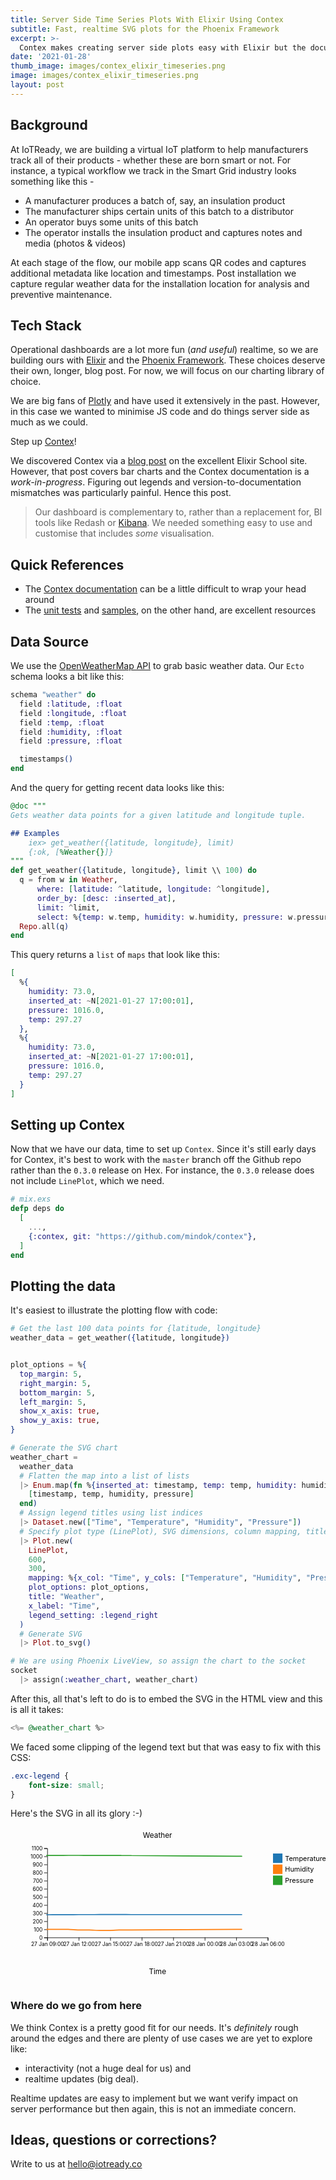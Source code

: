 ```yaml
---
title: Server Side Time Series Plots With Elixir Using Contex
subtitle: Fast, realtime SVG plots for the Phoenix Framework
excerpt: >-
  Contex makes creating server side plots easy with Elixir but the documentation could be better.
date: '2021-01-28'
thumb_image: images/contex_elixir_timeseries.png
image: images/contex_elixir_timeseries.png
layout: post
---
```


## Background

At IoTReady, we are building a virtual IoT platform to help manufacturers track all of their products - whether these are born smart or not. For instance, a typical workflow we track in the Smart Grid industry looks something like this -

- A manufacturer produces a batch of, say, an insulation product
- The manufacturer ships certain units of this batch to a distributor
- An operator buys some units of this batch
- The operator installs the insulation product and captures notes and media (photos & videos)


At each stage of the flow, our mobile app scans QR codes and captures additional metadata like location and timestamps. Post installation we capture regular weather data for the installation location for analysis and preventive maintenance. 


## Tech Stack

Operational dashboards are a lot more fun (_and useful_) realtime, so we are building ours with [Elixir](https://elixir-lang.org/) and the [Phoenix Framework](https://phoenixframework.org/). These choices deserve their own, longer, blog post. For now, we will focus on our charting library of choice. 

We are big fans of [Plotly](https://plot.ly/) and have used it extensively in the past. However, in this case we wanted to minimise JS code and do things server side as much as we could. 

Step up [Contex](https://github.com/mindok/contex)!

We discovered Contex via a [blog post](https://www.elixirschool.com/blog/server-side-svg-charts-with-contex-and-liveview/) on the excellent Elixir School site. However, that post covers bar charts and the Contex documentation is a _work-in-progress_. Figuring out legends and version-to-documentation mismatches was particularly painful. Hence this post.

> Our dashboard is complementary to, rather than a replacement for, BI tools like Redash or [Kibana](/blog/metal-to-alerts-with-aws-iot-elasticsearch-kibana). We needed something easy to use and customise that includes _some_ visualisation. 


## Quick References

- The [Contex documentation](https://hexdocs.pm/contex/Contex.html) can be a little difficult to wrap your head around
- The [unit tests](https://github.com/mindok/contex/tree/master/test) and [samples](https://github.com/mindok/contex-samples), on the other hand, are excellent resources


## Data Source

We use the [OpenWeatherMap API](https://openweathermap.org/api) to grab basic weather data. Our `Ecto` schema looks a bit like this:

```elixir
schema "weather" do
  field :latitude, :float
  field :longitude, :float
  field :temp, :float
  field :humidity, :float
  field :pressure, :float

  timestamps()
end
```

And the query for getting recent data looks like this:

```elixir
@doc """
Gets weather data points for a given latitude and longitude tuple.

## Examples
    iex> get_weather({latitude, longitude}, limit)
    {:ok, [%Weather{}]}
"""
def get_weather({latitude, longitude}, limit \\ 100) do
  q = from w in Weather,
      where: [latitude: ^latitude, longitude: ^longitude],
      order_by: [desc: :inserted_at],
      limit: ^limit,
      select: %{temp: w.temp, humidity: w.humidity, pressure: w.pressure, inserted_at: w.inserted_at}
  Repo.all(q)
end
```

This query returns a `list` of `maps` that look like this:

```elixir
[
  %{
    humidity: 73.0,
    inserted_at: ~N[2021-01-27 17:00:01],
    pressure: 1016.0,
    temp: 297.27
  },
  %{
    humidity: 73.0,
    inserted_at: ~N[2021-01-27 17:00:01],
    pressure: 1016.0,
    temp: 297.27
  }
]
```

## Setting up Contex

Now that we have our data, time to set up `Contex`. Since it's still early days for Contex, it's best to work with the `master` branch off the Github repo rather than the `0.3.0` release on Hex. For instance, the `0.3.0` release does not include `LinePlot`, which we need. 

```elixir
# mix.exs
defp deps do
  [
    ...,
    {:contex, git: "https://github.com/mindok/contex"},
  ]
end
```

## Plotting the data

It's easiest to illustrate the plotting flow with code:

```elixir
# Get the last 100 data points for {latitude, longitude}
weather_data = get_weather({latitude, longitude}) 


plot_options = %{
  top_margin: 5,
  right_margin: 5,
  bottom_margin: 5,
  left_margin: 5,
  show_x_axis: true,
  show_y_axis: true,
}

# Generate the SVG chart
weather_chart =
  weather_data
  # Flatten the map into a list of lists
  |> Enum.map(fn %{inserted_at: timestamp, temp: temp, humidity: humidity, pressure: pressure} ->
    [timestamp, temp, humidity, pressure]
  end)
  # Assign legend titles using list indices
  |> Dataset.new(["Time", "Temperature", "Humidity", "Pressure"])
  # Specify plot type (LinePlot), SVG dimensions, column mapping, title, label and legend
  |> Plot.new(
    LinePlot,
    600,
    300,
    mapping: %{x_col: "Time", y_cols: ["Temperature", "Humidity", "Pressure"]},
    plot_options: plot_options,
    title: "Weather",
    x_label: "Time",
    legend_setting: :legend_right
  )
  # Generate SVG
  |> Plot.to_svg()

# We are using Phoenix LiveView, so assign the chart to the socket
socket
  |> assign(:weather_chart, weather_chart)
```

After this, all that's left to do is to embed the SVG in the HTML view and this is all it takes:

```elixir
<%= @weather_chart %>
```

We faced some clipping of the legend text but that was easy to fix with this CSS:

```css
.exc-legend {
    font-size: small;
}
```

Here's the SVG in all its glory :-)

<style>
.exc-legend {
    font-size: small;
}
</style>

<svg version="1.1" xmlns="http://www.w3.org/2000/svg" xmlns:xlink="http://www.w3.org/1999/xlink" class="chart" viewBox="0 0 600 300" role="img"><style type="text/css">
  text {fill: black}
  line {stroke: black}
</style>
<text x="280.0" y="20" text-anchor="middle" class="exc-title">Weather</text><text x="280.0" y="280" text-anchor="middle" class="exc-subtitle">Time</text><g transform="translate(70,40)"><g transform="translate(0, 170)" fill="none" font-size="10" text-anchor="middle"><path class="exc-domain" stroke="#000" d="M0.5, 6V0.5H420.5V6"></path><g class="exc-tick" opacity="1" transform="translate(0.5,0)"><line y2="6"></line><text y="9" dy="0.71em" dx="0" text-anchor="middle">27 Jan 09:00</text></g><g class="exc-tick" opacity="1" transform="translate(60.5,0)"><line y2="6"></line><text y="9" dy="0.71em" dx="0" text-anchor="middle">27 Jan 12:00</text></g><g class="exc-tick" opacity="1" transform="translate(120.5,0)"><line y2="6"></line><text y="9" dy="0.71em" dx="0" text-anchor="middle">27 Jan 15:00</text></g><g class="exc-tick" opacity="1" transform="translate(180.5,0)"><line y2="6"></line><text y="9" dy="0.71em" dx="0" text-anchor="middle">27 Jan 18:00</text></g><g class="exc-tick" opacity="1" transform="translate(240.5,0)"><line y2="6"></line><text y="9" dy="0.71em" dx="0" text-anchor="middle">27 Jan 21:00</text></g><g class="exc-tick" opacity="1" transform="translate(300.5,0)"><line y2="6"></line><text y="9" dy="0.71em" dx="0" text-anchor="middle">28 Jan 00:00</text></g><g class="exc-tick" opacity="1" transform="translate(360.5,0)"><line y2="6"></line><text y="9" dy="0.71em" dx="0" text-anchor="middle">28 Jan 03:00</text></g><g class="exc-tick" opacity="1" transform="translate(420.5,0)"><line y2="6"></line><text y="9" dy="0.71em" dx="0" text-anchor="middle">28 Jan 06:00</text></g></g><g fill="none" font-size="10" text-anchor="end"><path class="exc-domain" stroke="#000" d="M-6,170.5H0.5V0.5H-6"></path><g class="exc-tick" opacity="1" transform="translate(0, 170.5)"><line x2="-6"></line><text x="-9" dy="0.32em">0</text></g><g class="exc-tick" opacity="1" transform="translate(0, 155.04545454545453)"><line x2="-6"></line><text x="-9" dy="0.32em">100</text></g><g class="exc-tick" opacity="1" transform="translate(0, 139.5909090909091)"><line x2="-6"></line><text x="-9" dy="0.32em">200</text></g><g class="exc-tick" opacity="1" transform="translate(0, 124.13636363636364)"><line x2="-6"></line><text x="-9" dy="0.32em">300</text></g><g class="exc-tick" opacity="1" transform="translate(0, 108.68181818181819)"><line x2="-6"></line><text x="-9" dy="0.32em">400</text></g><g class="exc-tick" opacity="1" transform="translate(0, 93.22727272727273)"><line x2="-6"></line><text x="-9" dy="0.32em">500</text></g><g class="exc-tick" opacity="1" transform="translate(0, 77.77272727272728)"><line x2="-6"></line><text x="-9" dy="0.32em">600</text></g><g class="exc-tick" opacity="1" transform="translate(0, 62.31818181818181)"><line x2="-6"></line><text x="-9" dy="0.32em">700</text></g><g class="exc-tick" opacity="1" transform="translate(0, 46.86363636363636)"><line x2="-6"></line><text x="-9" dy="0.32em">800</text></g><g class="exc-tick" opacity="1" transform="translate(0, 31.409090909090907)"><line x2="-6"></line><text x="-9" dy="0.32em">900</text></g><g class="exc-tick" opacity="1" transform="translate(0, 15.954545454545467)"><line x2="-6"></line><text x="-9" dy="0.32em">1000</text></g><g class="exc-tick" opacity="1" transform="translate(0, 0.5)"><line x2="-6"></line><text x="-9" dy="0.32em">1100</text></g></g><g><path d="M  0.0 126.64227272727273 C  0.0 126.64227272727273 -2.333333333333333 126.65020606060605 0.0 126.64227272727273 C  2.333333333333333 126.6343393939394 15.333333333333334 126.58959848484848 20.0 126.57427272727273 C  24.666666666666664 126.55894696969698 35.333333333333336 126.53038181818182 40.0 126.5109090909091 C  44.666666666666664 126.49143636363637 55.333333333333336 126.41944393939394 60.0 126.40736363636364 C  64.66666666666667 126.39528333333334 75.33333333333333 126.41926363636364 80.0 126.40736363636364 C  84.66666666666667 126.39546363636364 95.33333333333333 126.31726363636363 100.0 126.30536363636364 C  104.66666666666667 126.29346363636364 115.33268518518518 126.30536363636364 120.0 126.30536363636364 C  124.66731481481482 126.30536363636364 137.67157407407407 126.30536363636364 140.00555555555556 126.30536363636364 C  142.33953703703705 126.30536363636364 137.67222222222222 126.30211818181819 140.00555555555556 126.30536363636364 C  142.3388888888889 126.30860909090909 157.67222222222222 126.32993636363638 160.00555555555556 126.33318181818183 C  162.3388888888889 126.33642727272728 136.67222222222222 126.32741212121213 160.00555555555556 126.33318181818183 C  183.3388888888889 126.33895151515152 336.6722222222222 126.37686666666666 360.00555555555553 126.38263636363635 C  383.33888888888885 126.38840606060604 360.00555555555553 126.38263636363635 360.00555555555553 126.38263636363635" stroke-linejoin="round" stroke-width="2" stroke="#1f77b4" fill="transparent"></path><path d="M  0.0 154.54545454545453 C  0.0 154.54545454545453 -2.333333333333333 154.54545454545453 0.0 154.54545454545453 C  2.333333333333333 154.54545454545453 15.333333333333334 154.54545454545453 20.0 154.54545454545453 C  24.666666666666664 154.54545454545453 35.333333333333336 154.4192424242424 40.0 154.54545454545453 C  44.666666666666664 154.67166666666665 55.333333333333336 155.5010606060606 60.0 155.62727272727273 C  64.66666666666667 155.75348484848485 75.33333333333333 155.51909090909092 80.0 155.62727272727273 C  84.66666666666667 155.73545454545453 95.33333333333333 156.44636363636366 100.0 156.55454545454546 C  104.66666666666667 156.66272727272727 115.33268518518518 156.66272727272727 120.0 156.55454545454546 C  124.66731481481482 156.44636363636366 137.67157407407407 155.73545454545453 140.00555555555556 155.62727272727273 C  142.33953703703705 155.51909090909092 137.67222222222222 155.62727272727273 140.00555555555556 155.62727272727273 C  142.3388888888889 155.62727272727273 157.67222222222222 155.62727272727273 160.00555555555556 155.62727272727273 C  162.3388888888889 155.62727272727273 136.67222222222222 155.75348484848485 160.00555555555556 155.62727272727273 C  183.3388888888889 155.5010606060606 336.6722222222222 154.67166666666665 360.00555555555553 154.54545454545453 C  383.33888888888885 154.4192424242424 360.00555555555553 154.54545454545453 360.00555555555553 154.54545454545453" stroke-linejoin="round" stroke-width="2" stroke="#ff7f0e" fill="transparent"></path><path d="M  0.0 13.75454545454545 C  0.0 13.75454545454545 -2.333333333333333 13.75454545454545 0.0 13.75454545454545 C  2.333333333333333 13.75454545454545 15.333333333333334 13.772575757575753 20.0 13.75454545454545 C  24.666666666666664 13.736515151515148 35.333333333333336 13.618030303030297 40.0 13.599999999999994 C  44.666666666666664 13.581969696969692 55.333333333333336 13.581969696969692 60.0 13.599999999999994 C  64.66666666666667 13.618030303030297 75.33333333333333 13.736515151515148 80.0 13.75454545454545 C  84.66666666666667 13.772575757575753 95.33333333333333 13.75454545454545 100.0 13.75454545454545 C  104.66666666666667 13.75454545454545 115.33268518518518 13.75454545454545 120.0 13.75454545454545 C  124.66731481481482 13.75454545454545 137.67157407407407 13.75454545454545 140.00555555555556 13.75454545454545 C  142.33953703703705 13.75454545454545 137.67222222222222 13.736515151515148 140.00555555555556 13.75454545454545 C  142.3388888888889 13.772575757575753 157.67222222222222 13.891060606060604 160.00555555555556 13.909090909090907 C  162.3388888888889 13.92712121212121 136.67222222222222 13.76484848484848 160.00555555555556 13.909090909090907 C  183.3388888888889 14.053333333333333 336.6722222222222 15.001212121212129 360.00555555555553 15.145454545454555 C  383.33888888888885 15.289696969696982 360.00555555555553 15.145454545454555 360.00555555555553 15.145454545454555" stroke-linejoin="round" stroke-width="2" stroke="#2ca02c" fill="transparent"></path></g></g><g transform="translate(500, 50)"><g class="exc-legend"><rect x="0" y="0" width="18" height="18" style="fill:#1f77b4;"></rect><text x="23" y="9" dominant-baseline="central" text-anchor="start">Temperature</text><rect x="0" y="21" width="18" height="18" style="fill:#ff7f0e;"></rect><text x="23" y="30" dominant-baseline="central" text-anchor="start">Humidity</text><rect x="0" y="42" width="18" height="18" style="fill:#2ca02c;"></rect><text x="23" y="51" dominant-baseline="central" text-anchor="start">Pressure</text></g></g></svg>


### Where do we go from here

We think Contex is a pretty good fit for our needs. It's _definitely_ rough around the edges and there are plenty of use cases we are yet to explore like:

- interactivity (not a huge deal for us) and 
- realtime updates (big deal). 
 
Realtime updates are easy to implement but we want verify impact on server performance but then again, this is not an immediate concern.

## Ideas, questions or corrections?

Write to us at [hello@iotready.co](mailto:hello@iotready.co)
